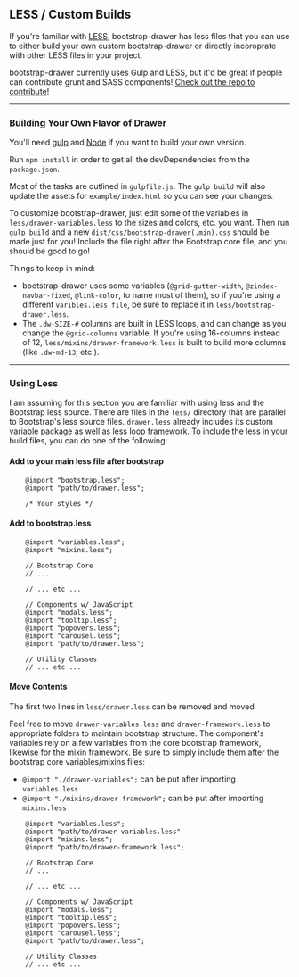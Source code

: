 ## LESS / Custom Builds

If you're familiar with <a href="http://lesscss.org" target="_blank">LESS</a>, bootstrap-drawer has less files that you
can use to either build your own custom bootstrap-drawer or directly incoroprate with other LESS files in your project.

bootstrap-drawer currently uses Gulp and LESS, but it'd be great if people can contribute grunt and SASS
components! <a href="http://github.com/clineamb/bootstrap-drawer" target="_blank">Check out the repo to contribute</a>!

--------

### Building Your Own Flavor of Drawer

You'll need <a href="http://gulpjs.com" target="_blank">gulp</a> and <a href="http://nodejs.org" target="_blank">
Node</a> if you want to build your own version.

Run `npm install` in order to get all the devDependencies from the `package.json`.

Most of the tasks are outlined in `gulpfile.js`. The `gulp build` will also update the assets for `example/index.html`
so you can see your changes.

To customize bootstrap-drawer, just edit some of the variables in `less/drawer-variables.less` to the sizes and colors,
etc. you want. Then run `gulp build` and a new `dist/css/bootstrap-drawer(.min).css` should be made just for you!
Include the file right after the Bootstrap core file, and you should be good to go!

Things to keep in mind:

* bootstrap-drawer uses some variables (`@grid-gutter-width`, `@zindex-navbar-fixed`, `@link-color`, to name most of
  them), so if you're using a different `varibles.less file`, be sure to replace it in `less/bootstrap-drawer.less`.
* The `.dw-SIZE-#` columns are built in LESS loops, and can change as you change the `@grid-columns` variable. If you're
  using 16-columns instead of 12, `less/mixins/drawer-framework.less` is built to build more columns (like `.dw-md-13`,
  etc.).

---------

### Using Less

I am assuming for this section you are familiar with using less and the Bootstrap less source. There are files in
the `less/` directory that are parallel to Bootstrap's less source files. `drawer.less` already includes its custom
variable package as well as less loop framework. To include the less in your build files, you can do one of the
following:

#### Add to your main less file after bootstrap

```less
    @import "bootstrap.less";
    @import "path/to/drawer.less";

    /* Your styles */
```

#### Add to bootstrap.less

```less
    @import "variables.less";
    @import "mixins.less";

    // Bootstrap Core
    // ...

    // ... etc ...

    // Components w/ JavaScript
    @import "modals.less";
    @import "tooltip.less";
    @import "popovers.less";
    @import "carousel.less";
    @import "path/to/drawer.less";

    // Utility Classes
    // ... etc ...
```

#### Move Contents

The first two lines in `less/drawer.less` can be removed and moved

Feel free to move `drawer-variables.less` and `drawer-framework.less` to appropriate folders to maintain bootstrap
structure. The component's variables rely on a few variables from the core bootstrap framework, likewise for the mixin
framework. Be sure to simply include them after the bootstrap core variables/mixins files:

* `@import "./drawer-variables";` can be put after importing `variables.less`
* `@import "./mixins/drawer-framework";` can be put after importing `mixins.less`

```less
    @import "variables.less";
    @import "path/to/drawer-variables.less"
    @import "mixins.less";
    @import "path/to/drawer-framework.less";

    // Bootstrap Core
    // ...

    // ... etc ...

    // Components w/ JavaScript
    @import "modals.less";
    @import "tooltip.less";
    @import "popovers.less";
    @import "carousel.less";
    @import "path/to/drawer.less";

    // Utility Classes
    // ... etc ...
```